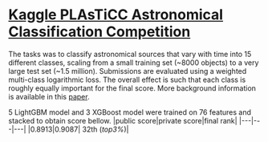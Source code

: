 # [Kaggle PLAsTiCC Astronomical Classification Competition](https://www.kaggle.com/c/PLAsTiCC-2018)
 The tasks was to classify astronomical sources that vary with time into 15 different classes, scaling from a small training set (~8000 objects) to a very large test set (~1.5 million). Submissions are evaluated using a weighted multi-class logarithmic loss. The overall effect is such that each class is   roughly equally important for the final score. More background information is available in this [paper](https://arxiv.org/abs/1810.00001).
 
 5 LightGBM model and 3 XGBoost model were trained on 76 features and stacked to obtain score bellow.
|public score|private score|final rank| 
|---|---|---|
|0.8913|0.9087| 32th (*top3%*)|

